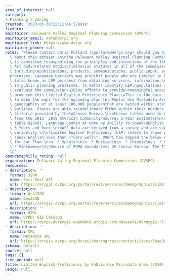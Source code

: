 ```yaml
---
area_of_interest: null
category:
- Planning / Zoning
created: '2023-05-30T22:11:46.578918'
license: ''
maintainer: Delaware Valley Regional Planning Commission (DVRPC)
maintainer_email: data@dvrpc.org
maintainer_link: https://www.dvrpc.org
maintainer_phone: null
notes: "Please contact Chris Pollard (cpollard@dvrpc.org) should you have any\nquestions\
  \ about this dataset.\n\nThe Delaware Valley Regional Planning Commission (DVRPC)\
  \ is committed to\nupholding the principles and intentions of the 1964 Civil Rights\
  \ Act and\nrelated nondiscrimination statutes in all of the Commission\u2019s work,\
  \ including\npublications, products, communications, public input, and decision-making\n\
  processes. Language barriers may prohibit people who are Limited in English\nProficiency\
  \ (also known as LEP persons) from obtaining services, information,\nor participating\
  \ in public planning processes. To better identify LEP\npopulations and thoroughly\
  \ evaluate the Commission\u2019s efforts to provide\nmeaningful access, DVRPC has\
  \ produced this Limited-English Proficiency Plan.\nThis is the data that was used\
  \ to make the maps for the upcoming plan.\n\nPublic Use Microdata Area (PUMA), are\
  \ geographies of at least 100,000 people\nthat are nested within states or equivalent\
  \ entities. States are able to\ndelineate PUMAs within their borders, or use PUMA\
  \ Criteria provided by the\nCensus Bureau.\n\nCensus tables used to gather data\
  \ from the 2015- 2019 American Community\nSurvey 5-Year Estimates\n\nACS 2015-2019,\
  \ Table B16001: Language Spoken at Home by Ability to Speak\nEnglish for the Population\
  \ 5 Years and Over.\n\nACS data are derived from a survey and are subject to sampling\
  \ variablity.\n\n*Limited English Proficiency (LEP) refers to those persons that\
  \ speak English less than \"very well\". DVRPC has mapped the below Language Groups\
  \ for our Plan.\n\n  * Spanish\n\n  * Russian\n\n  * Chinese\n\n  * Korean\n\n \
  \ * Vietnamese\n\nSource of PUMA boundaries: US Census Bureau. The TIGER/Line Files\n\
  \n"
opendataphilly_rating: null
organization: Delaware Valley Regional Planning Commission (DVRPC)
resources:
- description: ''
  format: JSON
  name: Esri Rest API
  url: https://arcgis.dvrpc.org/portal/rest/services/Demographics/LimitedEngProficiencyPUMA_2019/FeatureServer/0
- description: ''
  format: GeoJSON
  name: GeoJSON
  url: https://arcgis.dvrpc.org/portal/rest/services/Demographics/LimitedEngProficiencyPUMA_2019/FeatureServer/0/query?where=1=1&outsr=4326&outfields=*&f=geojson
- description: ''
  format: HTML
  name: DVRPC GIS Catalog
  url: https://dvrpc-dvrpcgis.opendata.arcgis.com/datasets/dvrpcgis::limited-english-proficiency-by-public-use-microdata-area-2019
- description: ''
  format: XML
  name: Metadata XML
  url: https://arcgis.dvrpc.org/dvrpc/sharing/rest/content/items/5eaa961c858e4d4daf670296067a667d/info/metadata/metadata.xml?format=default
schema: default
source: null
tags: []
time_period: null
title: Limited English Proficiency by Public Use Microdata Area (2019)
usage: null
---
```

